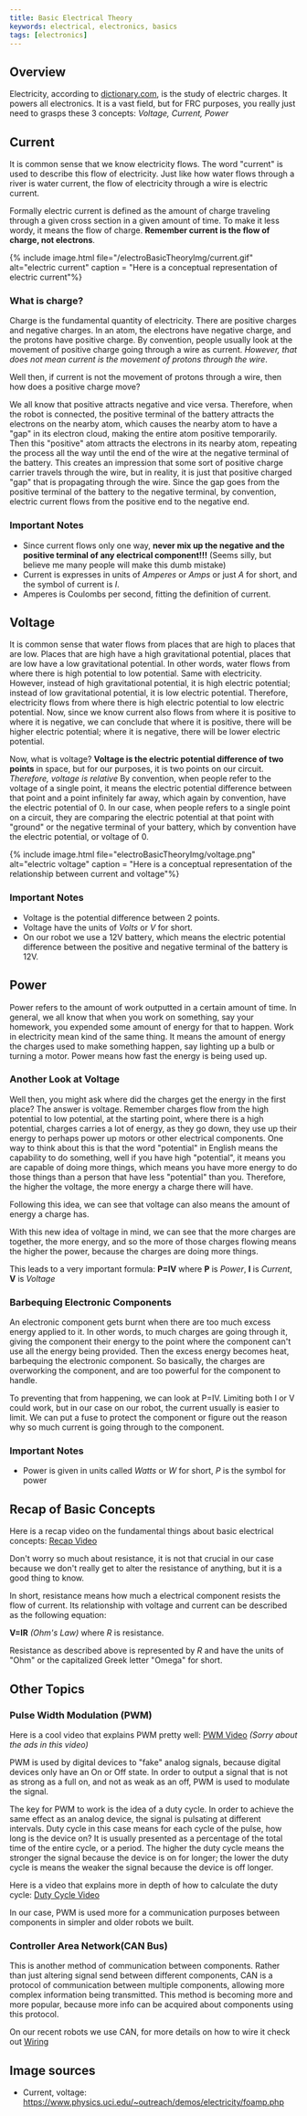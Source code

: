 ```yaml
---
title: Basic Electrical Theory
keywords: electrical, electronics, basics
tags: [electronics]
---
```

<!-- Still have General tips, Multimeter and PWM to do -->

## Overview
Electricity, according to [dictionary.com](http://www.dictionary.com/browse/electricity), is the study of electric charges. It powers all electronics. It is a vast field, but for FRC purposes, you really just need to grasps these 3 concepts: *Voltage, Current, Power*



## Current
It is common sense that we know electricity flows. The word "current" is used to describe this flow of electricity. Just like how water flows through a river is water current, the flow of electricity through a wire is electric current.

Formally electric current is defined as the amount of charge traveling through a given cross section in a given amount of time. To make it less wordy, it means the flow of charge. **Remember current is the flow of charge, not electrons**.

{% include image.html
file="/electroBasicTheoryImg/current.gif" alt="electric current" caption = "Here is a conceptual representation of electric current"%}

### What is charge?
Charge is the fundamental quantity of electricity. There are positive charges and negative charges. In an atom, the electrons have negative charge, and the protons have positive charge. By convention, people usually look at the movement of positive charge going through a wire as current. *However, that does not mean current is the movement of protons through the wire*.


Well then, if current is not the movement of protons through a wire, then how does a positive charge move?

We all know that positive attracts negative and vice versa. Therefore, when the robot is connected, the positive terminal of the battery attracts the electrons on the nearby atom, which causes the nearby atom to have a "gap" in its electron cloud, making the entire atom positive temporarily. Then this "positive" atom attracts the electrons in its nearby atom, repeating the process all the way until the end of the wire at the negative terminal of the battery. This creates an impression that some sort of positive charge carrier travels through the wire, but in reality, it is just that positive charged "gap" that is propagating through the wire. Since the gap goes from the positive terminal of the battery to the negative terminal, by convention, electric current flows from the positive end to the negative end.

### Important Notes
- Since current flows only one way, **never mix up the negative and the positive terminal of any electrical component!!!** (Seems silly, but believe me many people will make this dumb mistake)
- Current is expresses in units of *Amperes* or *Amps* or just *A* for short, and the symbol of current is *I*.
- Amperes is Coulombs per second, fitting the definition of current.



## Voltage
It is common sense that water flows from places that are high to places that are low. Places that are high have a high gravitational potential, places that are low have a low gravitational potential. In other words, water flows from where there is high potential to low potential. Same with electricity. However, instead of high gravitational potential, it is high electric potential; instead of low gravitational potential, it is low electric potential. Therefore, electricity flows from where there is high electric potential to low electric potential. Now, since we know current also flows from where it is positive to where it is negative, we can conclude that where it is positive, there will be higher electric potential; where it is negative, there will be lower electric potential.

Now, what is voltage? **Voltage is the electric potential difference of two points** in space, but for our purposes, it is two points on our circuit. *Therefore, voltage is relative* By convention, when people refer to the voltage of a single point, it means the electric potential difference between that point and a point infinitely far away, which again by convention, have the electric potential of 0. In our case, when people refers to a single point on a circuit, they are comparing the electric potential at that point with "ground" or the negative terminal of your battery, which by convention have the electric potential, or voltage of 0.

{% include image.html
file="electroBasicTheoryImg/voltage.png" alt="electric voltage" caption = "Here is a conceptual representation of the relationship between current and voltage"%}

### Important Notes
- Voltage is the potential difference between 2 points.
- Voltage have the units of *Volts* or *V* for short.
- On our robot we use a 12V battery, which means the electric potential difference between the positive and negative terminal of the battery is 12V.



## Power
Power refers to the amount of work outputted in a certain amount of time. In general, we all know that when you work on something, say your homework, you expended some amount of energy for that to happen. Work in electricity mean kind of the same thing. It means the amount of energy the charges used to make something happen, say lighting up a bulb or turning a motor. Power means how fast the energy is being used up.

### Another Look at Voltage
Well then, you might ask where did the charges get the energy in the first place? The answer is voltage. Remember charges flow from the high potential to low potential, at the starting point, where there is a high potential, charges carries a lot of energy, as they go down, they use up their energy to perhaps power up motors or other electrical components. One way to think about this is that the word "potential" in English means the capability to do something, well if you have high "potential", it means you are capable of doing more things, which means you have more energy to do those things than a person that have less "potential" than you. Therefore, the higher the voltage, the more energy a charge there will have.

Following this idea, we can see that voltage can also means the amount of energy a charge has.

With this new idea of voltage in mind, we can see that the more charges are together, the more energy, and so the more of those charges flowing means the higher the power, because the charges are doing more things.

This leads to a very important formula: **P=IV**
where **P** is *Power*, **I** is *Current*, **V** is *Voltage*

### Barbequing Electronic Components
An electronic component gets burnt when there are too much excess energy applied to it. In other words, to much charges are going through it, giving the component their energy to the point where the component can't use all the energy being provided. Then the excess energy becomes heat, barbequing the electronic component. So basically, the charges are overworking the component, and are too powerful for the component to handle.

To preventing that from happening, we can look at P=IV. Limiting both I or V could work, but in our case on our robot, the current usually is easier to limit. We can put a fuse to protect the component or figure out the reason why so much current is going through to the component.

### Important Notes
- Power is given in units called *Watts* or *W* for short, *P* is the symbol for power


## Recap of Basic Concepts
Here is a recap video on the fundamental things about basic electrical concepts: [Recap Video](https://www.youtube.com/watch?v=mvuHsu8S6v8)

Don't worry so much about resistance, it is not that crucial in our case because we don't really get to alter the resistance of anything, but it is a good thing to know.

In short, resistance means how much a electrical component resists the flow of current. Its relationship with voltage and current can be described as the following equation:

**V=IR** *(Ohm's Law)*
where *R* is resistance.

Resistance as described above is represented by *R* and have the units of "Ohm" or the capitalized Greek letter "Omega" for short.

## Other Topics
### Pulse Width Modulation (PWM)
Here is a cool video that explains PWM pretty well: [PWM Video](https://www.youtube.com/watch?v=ISzRh5eN_Pg) *(Sorry about the ads in this video)*

PWM is used by digital devices to "fake" analog signals, because digital devices only have an On or Off state. In order to output a signal that is not as strong as a full on, and not as weak as an off, PWM is used to modulate the signal.

The key for PWM to work is the idea of a duty cycle. In order to achieve the same effect as an analog device, the signal is pulsating at different intervals. Duty cycle in this case means for each cycle of the pulse, how long is the device on? It is usually presented as a percentage of the total time of the entire cycle, or a period. The higher the duty cycle means the stronger the signal because the device is on for longer; the lower the duty cycle is means the weaker the signal because the device is off longer.

Here is a video that explains more in depth of how to calculate the duty cycle: [Duty Cycle Video](https://www.youtube.com/watch?v=4PtepH8CcEE&t=402s)

In our case, PWM is used more for a communication purposes between components in simpler and older robots we built.

### Controller Area Network(CAN Bus)
This is another method of communication between components. Rather than just altering signal send between different components, CAN is a protocol of communication between multiple components, allowing more complex information being transmitted. This method is becoming more and more popular, because more info can be acquired about components using this protocol.

On our recent robots we use CAN, for more details on how to wire it check out [Wiring](/wiring)


## Image sources
- Current, voltage: https://www.physics.uci.edu/~outreach/demos/electricity/foamp.php
